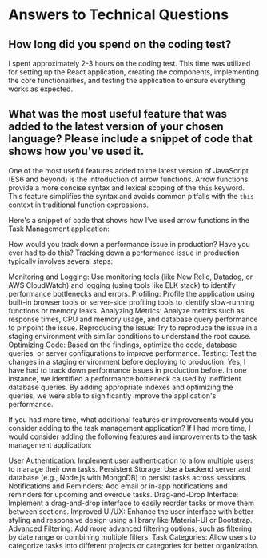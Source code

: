 # Answers to Technical Questions

## How long did you spend on the coding test?

I spent approximately 2-3 hours on the coding test. This time was utilized for setting up the React application, creating the components, implementing the core functionalities, and testing the application to ensure everything works as expected.

## What was the most useful feature that was added to the latest version of your chosen language? Please include a snippet of code that shows how you've used it.

One of the most useful features added to the latest version of JavaScript (ES6 and beyond) is the introduction of arrow functions. Arrow functions provide a more concise syntax and lexical scoping of the `this` keyword. This feature simplifies the syntax and avoids common pitfalls with the `this` context in traditional function expressions.

Here's a snippet of code that shows how I've used arrow functions in the Task Management application:


<!-- const TaskForm = ({ addTask }) => {
  const [title, setTitle] = useState('');
  const [description, setDescription] = useState('');
  const [dueDate, setDueDate] = useState('');
  const [priority, setPriority] = useState('Low');

  const handleSubmit = (e) => {
    e.preventDefault();
    const newTask = {
      id: Date.now(),
      title,
      description,
      dueDate,
      priority,
      status: 'upcoming'
    };
    addTask(newTask);
    setTitle('');
    setDescription('');
    setDueDate('');
    setPriority('Low');
  };

  return (
    <form onSubmit={handleSubmit}>
      <input
        type="text"
        placeholder="Title"
        value={title}
        onChange={(e) => setTitle(e.target.value)}
        required
      />
      <textarea
        placeholder="Description"
        value={description}
        onChange={(e) => setDescription(e.target.value)}
        required
      ></textarea>
      <input
        type="date"
        value={dueDate}
        onChange={(e) => setDueDate(e.target.value)}
        required
      />
      <select value={priority} onChange={(e) => setPriority(e.target.value)}>
        <option value="High">High</option>
        <option value="Medium">Medium</option>
        <option value="Low">Low</option>
      </select>
      <button type="submit">Add Task</button>
    </form>
  );
}; -->


How would you track down a performance issue in production? Have you ever had to do this?
Tracking down a performance issue in production typically involves several steps:

Monitoring and Logging: Use monitoring tools (like New Relic, Datadog, or AWS CloudWatch) and logging (using tools like ELK stack) to identify performance bottlenecks and errors.
Profiling: Profile the application using built-in browser tools or server-side profiling tools to identify slow-running functions or memory leaks.
Analyzing Metrics: Analyze metrics such as response times, CPU and memory usage, and database query performance to pinpoint the issue.
Reproducing the Issue: Try to reproduce the issue in a staging environment with similar conditions to understand the root cause.
Optimizing Code: Based on the findings, optimize the code, database queries, or server configurations to improve performance.
Testing: Test the changes in a staging environment before deploying to production.
Yes, I have had to track down performance issues in production before. In one instance, we identified a performance bottleneck caused by inefficient database queries. By adding appropriate indexes and optimizing the queries, we were able to significantly improve the application's performance.

If you had more time, what additional features or improvements would you consider adding to the task management application?
If I had more time, I would consider adding the following features and improvements to the task management application:

User Authentication: Implement user authentication to allow multiple users to manage their own tasks.
Persistent Storage: Use a backend server and database (e.g., Node.js with MongoDB) to persist tasks across sessions.
Notifications and Reminders: Add email or in-app notifications and reminders for upcoming and overdue tasks.
Drag-and-Drop Interface: Implement a drag-and-drop interface to easily reorder tasks or move them between sections.
Improved UI/UX: Enhance the user interface with better styling and responsive design using a library like Material-UI or Bootstrap.
Advanced Filtering: Add more advanced filtering options, such as filtering by date range or combining multiple filters.
Task Categories: Allow users to categorize tasks into different projects or categories for better organization.